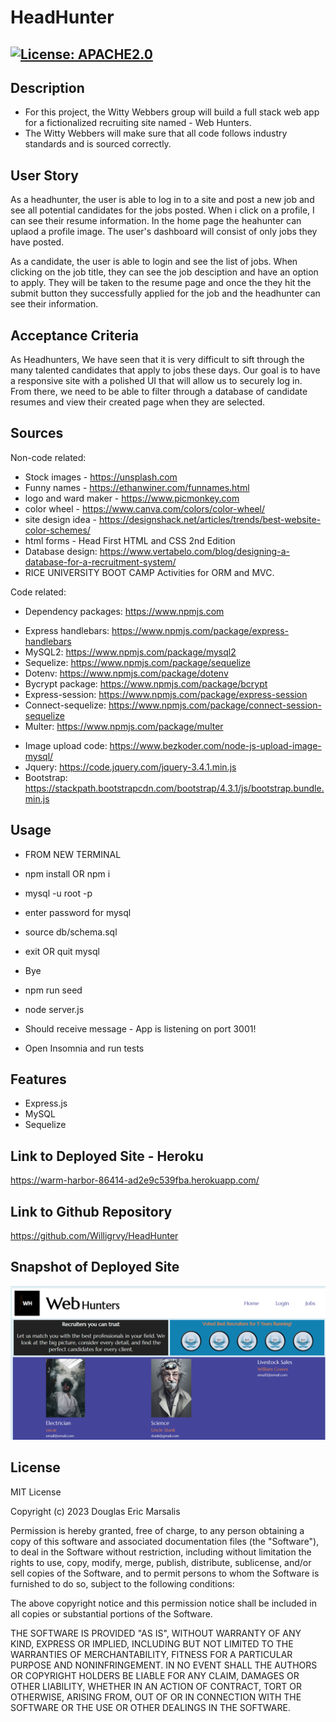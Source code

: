 # HeadHunter

## [![License: APACHE2.0](https://img.shields.io/badge/License:_MIT-orange)](https://opensource.org/license/mit/)

## Description
* For this project, the Witty Webbers group will build a full stack web app for a fictionalized recruiting site named - Web Hunters. 
* The Witty Webbers will make sure that all code follows industry standards and is sourced correctly.

## User Story
As a headhunter, the user is able to log in to a site and post a new job and see all potential candidates for the jobs posted. When i click on a profile, I can see their resume information. In the home page the heahunter can uplaod a profile image. The user's dashboard will consist of only jobs they have posted.

As a candidate, the user is able to login and see the list of jobs. When clicking on the job title, they can see the job desciption and have an option to apply. They will be taken to the resume page and once the they hit the submit button they successfully applied for the job and the headhunter can see their information.

## Acceptance Criteria
As Headhunters, We have seen that it is very difficult to sift through the many talented candidates that apply to jobs these days. Our goal is to have a responsive site with a polished UI that will allow us to securely log in. From there, we need to be able to filter through a database of candidate resumes and view their created page when they are selected.

## Sources
Non-code related:

* Stock images - https://unsplash.com
* Funny names - https://ethanwiner.com/funnames.html 
* logo and ward maker - https://www.picmonkey.com
* color wheel - https://www.canva.com/colors/color-wheel/
* site design idea - https://designshack.net/articles/trends/best-website-color-schemes/
* html forms - Head First HTML and CSS 2nd Edition
* Database design: https://www.vertabelo.com/blog/designing-a-database-for-a-recruitment-system/
* RICE UNIVERSITY BOOT CAMP Activities for ORM and MVC.

Code related:

* Dependency packages: https://www.npmjs.com 
-  Express handlebars: https://www.npmjs.com/package/express-handlebars 
- MySQL2: https://www.npmjs.com/package/mysql2 
- Sequelize: https://www.npmjs.com/package/sequelize 
- Dotenv: https://www.npmjs.com/package/dotenv 
- Bycrypt package: https://www.npmjs.com/package/bcrypt
- Express-session: https://www.npmjs.com/package/express-session
- Connect-sequelize: https://www.npmjs.com/package/connect-session-sequelize
- Multer: https://www.npmjs.com/package/multer
* Image upload code: https://www.bezkoder.com/node-js-upload-image-mysql/
* Jquery: https://code.jquery.com/jquery-3.4.1.min.js
* Bootstrap: https://stackpath.bootstrapcdn.com/bootstrap/4.3.1/js/bootstrap.bundle.min.js

## Usage
* FROM NEW TERMINAL
* npm install OR npm i
* mysql -u root -p
* enter password for mysql
* source db/schema.sql
* exit OR quit mysql
* Bye

* npm run seed
* node server.js
* Should receive message - App is listening on port 3001!

* Open Insomnia and run tests

## Features
* Express.js
* MySQL
* Sequelize

## Link to Deployed Site - Heroku
https://warm-harbor-86414-ad2e9c539fba.herokuapp.com/

## Link to Github Repository
https://github.com/Willigrvy/HeadHunter

## Snapshot of Deployed Site

![the website's homepage](./public/images/homepage-screenshot.PNG)

## License
MIT License

Copyright (c) 2023 Douglas Eric Marsalis

Permission is hereby granted, free of charge, to any person obtaining a copy
of this software and associated documentation files (the "Software"), to deal
in the Software without restriction, including without limitation the rights
to use, copy, modify, merge, publish, distribute, sublicense, and/or sell
copies of the Software, and to permit persons to whom the Software is
furnished to do so, subject to the following conditions:

The above copyright notice and this permission notice shall be included in all
copies or substantial portions of the Software.

THE SOFTWARE IS PROVIDED "AS IS", WITHOUT WARRANTY OF ANY KIND, EXPRESS OR
IMPLIED, INCLUDING BUT NOT LIMITED TO THE WARRANTIES OF MERCHANTABILITY,
FITNESS FOR A PARTICULAR PURPOSE AND NONINFRINGEMENT. IN NO EVENT SHALL THE
AUTHORS OR COPYRIGHT HOLDERS BE LIABLE FOR ANY CLAIM, DAMAGES OR OTHER
LIABILITY, WHETHER IN AN ACTION OF CONTRACT, TORT OR OTHERWISE, ARISING FROM,
OUT OF OR IN CONNECTION WITH THE SOFTWARE OR THE USE OR OTHER DEALINGS IN THE
SOFTWARE.

